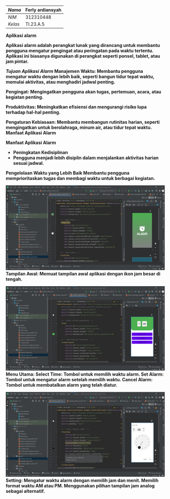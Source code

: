 

| *Nama*  | Ferly ardiansyah |
|---------|-------------------|
| *NIM*   | 312310448        |
| *Kelas* | TI.23.A.5        |



<b><p>Aplikasi alarm<p><b>
Aplikasi alarm adalah perangkat lunak yang dirancang untuk membantu pengguna mengatur pengingat atau peringatan pada waktu tertentu. Aplikasi ini biasanya digunakan di perangkat seperti ponsel, tablet, atau jam pintar.

*Tujuan Aplikasi Alarm*
Manajemen Waktu:      Membantu pengguna mengatur waktu dengan lebih baik, seperti bangun tidur tepat waktu, memulai aktivitas, atau menghadiri jadwal penting.

Pengingat:            Mengingatkan pengguna akan tugas, pertemuan, acara, atau kegiatan penting.

Produktivitas:        Meningkatkan efisiensi dan mengurangi risiko lupa terhadap hal-hal penting.

Pengaturan Kebiasaan: Membantu membangun rutinitas harian, seperti mengingatkan untuk berolahraga, minum air, atau tidur tepat waktu.
                      Manfaat Aplikasi Alarm

Manfaat Aplikasi Alarm
- Peningkatan Kedisiplinan
- Pengguna menjadi lebih disiplin dalam menjalankan aktivitas harian sesuai jadwal.

Pengelolaan Waktu yang Lebih Baik
Membantu pengguna memprioritaskan tugas dan membagi waktu untuk berbagai kegiatan.

![alttext](Screenshot-1.jpeg)
Tampilan Awal: Memuat tampilan awal aplikasi dengan ikon jam besar di tengah.

![alttext](Screenshot-2.jpeg)
Menu Utama:
Select Time: Tombol untuk memilih waktu alarm.
Set Alarm: Tombol untuk mengatur alarm setelah memilih waktu.
Cancel Alarm: Tombol untuk membatalkan alarm yang telah diatur.

![alttext](Screenshot-3.jpeg)
Setting:
Mengatur waktu alarm dengan memilih jam dan menit.
Memilih format waktu AM atau PM.
Menggunakan pilihan tampilan jam analog sebagai alternatif.
